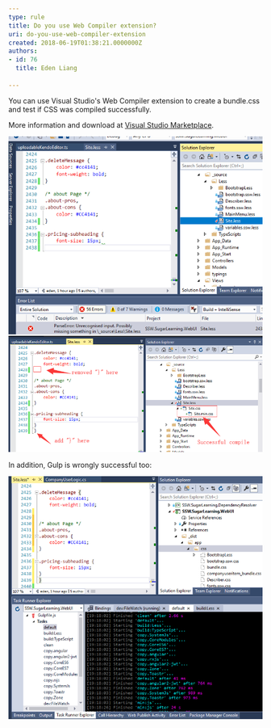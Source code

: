 ```yaml
---
type: rule
title: Do you use Web Compiler extension?
uri: do-you-use-web-compiler-extension
created: 2018-06-19T01:38:21.0000000Z
authors:
- id: 76
  title: Eden Liang

---
```


You can use Visual Studio's Web Compiler extension to create a bundle.css and test if CSS was compiled successfully. 
 
More information and download at [Visual Studio Marketplace](https://marketplace.visualstudio.com/items?itemName=MadsKristensen.WebCompiler).
 
![Web Compiler can find missing curly braces Unfortunately different kinds of errors, like are not caught.](web-compiler-find-error.png)
![Curly braces in the wrong place, but still compiled successfully](web-compiler-didnt-find-error.png)

In addition, Gulp is wrongly successful too:

![Gulp couldn't find the curly braces error](gulp-didnt-find-error.png)
